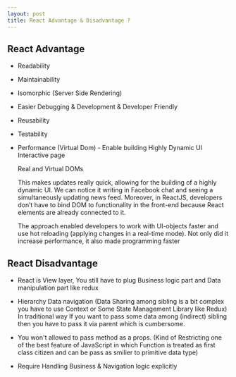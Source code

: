 ```yaml
---
layout: post
title: React Advantage & Disadvantage ?
---
```

## React Advantage

- Readability
- Maintainability
- Isomorphic (Server Side Rendering)
- Easier Debugging & Development & Developer Friendly
- Reusability
- Testability
- Performance (Virtual Dom) - Enable building Highly Dynamic UI Interactive page

    Real and Virtual DOMs
    
    This makes updates really quick, allowing for the building of a highly dynamic UI. We can notice it writing in Facebook chat and seeing a simultaneously updating news feed. Moreover, in ReactJS, developers don’t have to bind DOM to functionality in the front-end because React elements are already connected to it.
    
    The approach enabled developers to work with UI-objects faster and use hot reloading (applying changes in a real-time mode). Not only did it increase performance, it also made programming faster
    

## React Disadvantage

- React is View layer, You still have to plug Business logic part and Data manipulation part like redux

- Hierarchy Data navigation (Data Sharing among sibling is a bit complex you have to use Context or Some State Management Library like Redux) In traditional way If you want to pass some data among (indirect) sibling then you have to pass it via parent which is cumbersome.

- You won't allowed to pass method as a props. (Kind of Restricting one of the best feature of JavaScript in which Function is treated as first class citizen and can be pass as smilier to primitive data type)

- Require Handling Business & Navigation logic explicitly
